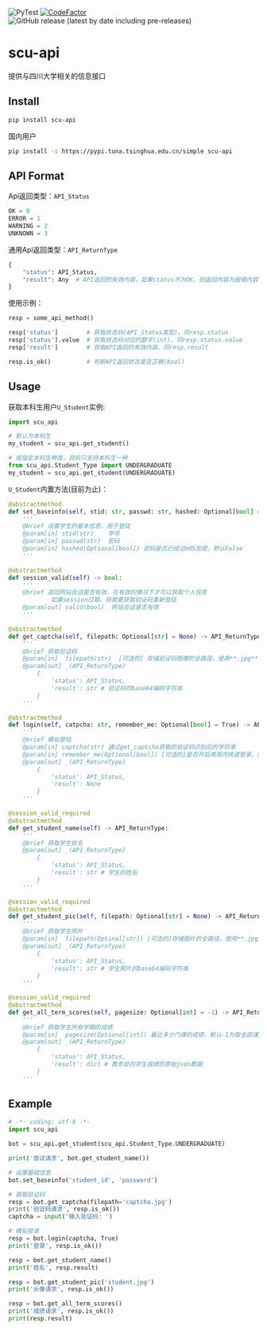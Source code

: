 ![PyTest](https://github.com/hx-w/scu-api/workflows/PyTest/badge.svg)
[![CodeFactor](https://www.codefactor.io/repository/github/hx-w/scu-api/badge)](https://www.codefactor.io/repository/github/hx-w/scu-api)
![GitHub release (latest by date including pre-releases)](https://img.shields.io/github/v/release/hx-w/scu-api?include_prereleases)

# scu-api
提供与四川大学相关的信息接口

## Install

```bash
pip install scu-api
```

国内用户

```bash
pip install -i https://pypi.tuna.tsinghua.edu.cn/simple scu-api
```

## API Format


Api返回类型：`API_Status`
```python
OK = 0
ERROR = 1
WARNING = 2
UNKNOWN = 3
```

通用Api返回类型：`API_ReturnType`
```python
{
    "status": API_Status,
    "result": Any  # API返回的有效内容，如果status不为OK，则返回内容为报错内容
}
```

使用示例：

```python
resp = some_api_method()

resp['status']        # 获取状态码(API_Status类型)，同resp.status
resp['status'].value  # 获取状态码对应的数字(int)，同resp.status.value
resp['result']        # 获取API返回的有效内容，同resp.result

resp.is_ok()          # 判断API返回状态是否正确(bool)
```


## Usage

获取本科生用户`U_Student`实例:

```python
import scu_api

# 默认为本科生
my_student = scu_api.get_student()

# 或指定本科生种类，目前只支持本科生一种
from scu_api.Student_Type import UNDERGRADUATE
my_student = scu_api.get_student(UNDERGRADUATE)
```

`U_Student`内置方法(目前为止)：
```python
@abstractmethod
def set_baseinfo(self, stid: str, passwd: str, hashed: Optional[bool] = False) -> NoReturn:
    '''
    @brief 设置学生的基本信息，用于登陆
    @param[in] stid(str)    学号
    @param[in] passwd(str)  密码
    @param[in] hashed(Optional[bool]) 密码是否已经过md5加密，默认False
    '''

@abstractmethod
def session_valid(self) -> bool:
    '''
    @brief 返回网站会话是否有效，在有效的情况下才可以获取个人信息
            如果session过期，则需要获取验证码重新登陆
    @param[out] valid(bool)  网站会话是否有效
    '''

@abstractmethod
def get_captcha(self, filepath: Optional[str] = None) -> API_ReturnType:
    '''
    @brief 获取验证码
    @param[in]  filepath(str)  [可选的] 存储验证码图像的全路径，使用**.jpg**格式
    @param[out] _(API_ReturnType) 
        {
            'status': API_Status,
            'result': str # 验证码的base64编码字符串
        }
    '''

@abstractmethod
def login(self, catpcha: str, remember_me: Optional[bool] = True) -> API_ReturnType:
    '''
    @brief 模拟登陆
    @param[in] captcha(str) 通过get_captcha获取的验证码识别后的字符串
    @param[in] remember_me(Optional[bool]) [可选的]是否开启两周内快速登录，默认True
    @param[out] _(API_ReturnType) 
        {
            'status': API_Status,
            'result': None
        }
    '''

@session_valid_required
@abstractmethod
def get_student_name(self) -> API_ReturnType:
    '''
    @brief 获取学生姓名
    @param[out] _(API_ReturnType)
        {
            'status': API_Status,
            'result': str # 学生的姓名
        }
    '''

@session_valid_required
@abstractmethod
def get_student_pic(self, filepath: Optional[str] = None) -> API_ReturnType:
    '''
    @brief 获取学生照片
    @param[in]  filepath(Optinal[str]) [可选的]存储图片的全路径，使用**.jpg**格式
    @param[out] _(API_ReturnType)
        {
            'status': API_Status,
            'result': str # 学生照片的base64编码字符串
        }
    '''

@session_valid_required
@abstractmethod
def get_all_term_scores(self, pagesize: Optional[int] = -1) -> API_ReturnType:
    '''
    @brief 获取学生所有学期的成绩
    @param[in]  pagesize(Optional[int]) 最近多少门课的成绩，默认-1为取全部课成绩
    @param[out] _(API_ReturnType)
        {
            'status': API_Status,
            'result': dict # 教务处的学生成绩的原始json数据
        }
    '''
```

## Example

```python
# -*- coding: utf-8 -*-
import scu_api

bot = scu_api.get_student(scu_api.Student_Type.UNDERGRADUATE)

print('尝试请求', bot.get_student_name())

# 设置基础信息
bot.set_baseinfo('student_id', 'password')

# 获取验证码
resp = bot.get_captcha(filepath='captcha.jpg')
print('验证码请求', resp.is_ok())
captcha = input('输入验证码: ')

# 模拟登录
resp = bot.login(captcha, True)
print('登录', resp.is_ok())

resp = bot.get_student_name()
print('姓名', resp.result)

resp = bot.get_student_pic('student.jpg')
print('头像请求', resp.is_ok())

resp = bot.get_all_term_scores()
print('成绩请求', resp.is_ok())
print(resp.result)
```